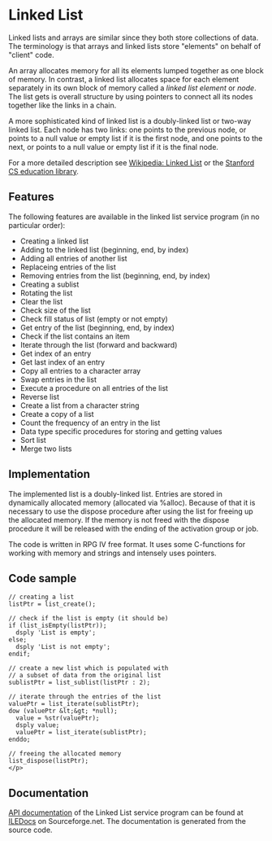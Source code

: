 # Linked List

Linked lists and arrays are similar since they both store collections of data. 
The terminology is that arrays and linked lists store "elements" on behalf of 
"client" code. 

An array allocates memory for all its elements lumped together as one block of 
memory. In contrast, a linked list allocates space for each element separately 
in its own block of memory called a _linked list element_ or _node_. The list 
gets is overall structure by using pointers to connect all	its nodes together 
like the links in a chain.

A more sophisticated kind of linked list is a doubly-linked list or two-way 
linked list. Each node has two links: one points to the previous node, or points
to a null value or empty list if it is the first node, and one points to the 
next, or points to a null value or empty list if it is the final node.

For a more detailed description see [Wikipedia: Linked List](http://en.wikipedia.org/wiki/Linked_list) 
or the [Stanford CS education library](http://cslibrary.stanford.edu/103/).


## Features

The following features are available in the linked list service program
(in no particular order):

- Creating a linked list
- Adding to the linked list (beginning, end, by index)
- Adding all entries of another list
- Replaceing entries of the list
- Removing entries from the list (beginning, end, by index)
- Creating a sublist
- Rotating the list
- Clear the list
- Check size of the list
- Check fill status of list (empty or not empty)
- Get entry of the list (beginning, end, by index)
- Check if the list contains an item
- Iterate through the list (forward and backward)		
- Get index of an entry
- Get last index of an entry
- Copy all entries to a character array
- Swap entries in the list
- Execute a procedure on all entries of the list
- Reverse list
- Create a list from a character string
- Create a copy of a list
- Count the frequency of an entry in the list
- Data type specific procedures for storing and getting values
- Sort list
- Merge two lists


## Implementation

The implemented list is a doubly-linked list. Entries are stored in dynamically 
allocated memory (allocated via %alloc). Because of that it is necessary to use 
the dispose procedure after using the list for freeing up the allocated memory.
If the memory is not freed with the dispose procedure it will be released with 
the ending of the activation group or job.

The code is written in RPG IV free format. It uses some C-functions for working
with memory and strings and intensely uses pointers.


## Code sample
```
// creating a list
listPtr = list_create();

// check if the list is empty (it should be)
if (list_isEmpty(listPtr));
  dsply 'List is empty';
else;
  dsply 'List is not empty';
endif;

// create a new list which is populated with 
// a subset of data from the original list
sublistPtr = list_sublist(listPtr : 2);

// iterate through the entries of the list
valuePtr = list_iterate(sublistPtr);
dow (valuePtr &lt;&gt; *null);
  value = %str(valuePtr);
  dsply value;
  valuePtr = list_iterate(sublistPtr);
enddo;

// freeing the allocated memory
list_dispose(listPtr);
</p>
```


## Documentation

[API documentation](http://iledocs.sourceforge.net/docs/index.php?program=/QSYS.LIB/FIST1.LIB/QRPGLESRC.FILE/LLIST.MBR)
of the Linked List service program can be found at [ILEDocs](http://iledocs.sourceforge.net/docs/)
on Sourceforge.net. The documentation is generated from the source code.
